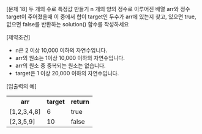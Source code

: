[문제 18] 두 개의 수로 특정값 만들기
n 개의 양의 정수로 이루어진 배열 arr와 정수 target이 주어졌을때 이 중에서 합이 target인 
두수가 arr에 있는지 찾고, 있으면 true, 없으면 false를 반환하는 solution() 함수를 
작성하세요

[제약조건]
- n은 2 이상 10,000 이하의 자연수입니다.
- arr의 원소는 1이상 10,000 이하의 자연수입니다.
- arr의 원소 중 중복되는 원소는 없습니다.
- target은 1 이상 20,000 이하의 자연수입니다.

[입출력의 예]
<table>
<tr>
<th>arr</th>
<th>target</th>
<th>return</th>
</tr>
<tr>
<td>[1,2,3,4,8]</td>
<td>6</td>
<td>true</td>
</tr>
<tr>
<td>[2,3,5,9]</td>
<td>10</td>
<td>false</td>
</tr>
</table>